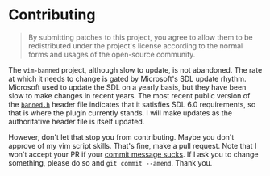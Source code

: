 # Contributing

> By submitting patches to this project, you agree to allow them to be redistributed under the project's license according to the normal forms and usages of the open-source community.

The `vim-banned` project, although slow to update, is not abandoned. The rate at which it needs to change is gated by Microsoft's SDL update rhythm. Microsoft used to update the SDL on a yearly basis, but they have been slow to make changes in recent years. The most recent public version of the [`banned.h`](https://github.com/x509cert/banned/blob/master/banned.h) header file indicates that it satisfies SDL 6.0 requirements, so that is where the plugin currently stands. I will make updates as the authoritative header file is itself updated.

However, don't let that stop you from contributing. Maybe you don't approve of my vim script skills. That's fine, make a pull request. Note that I won't accept your PR if your [commit message sucks](http://stopwritingramblingcommitmessages.com/). If I ask you to change something, please do so and `git commit --amend`. Thank you.
